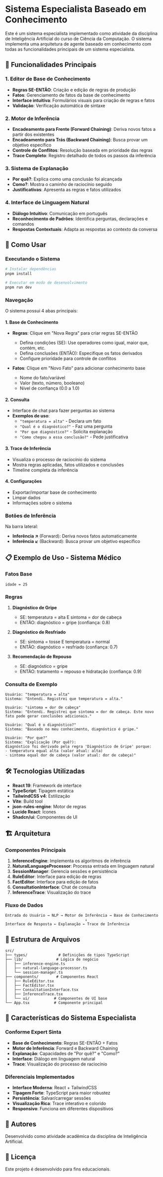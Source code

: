 # Sistema Especialista Baseado em Conhecimento

Este é um sistema especialista implementado como atividade da disciplina de Inteligência Artificial do curso de Ciência da Computação. O sistema implementa uma arquitetura de agente baseado em conhecimento com todas as funcionalidades principais de um sistema especialista.

## 🧠 Funcionalidades Principais

### 1. Editor de Base de Conhecimento
- **Regras SE-ENTÃO**: Criação e edição de regras de produção
- **Fatos**: Gerenciamento de fatos da base de conhecimento
- **Interface intuitiva**: Formulários visuais para criação de regras e fatos
- **Validação**: Verificação automática de sintaxe

### 2. Motor de Inferência
- **Encadeamento para Frente (Forward Chaining)**: Deriva novos fatos a partir dos existentes
- **Encadeamento para Trás (Backward Chaining)**: Busca provar um objetivo específico
- **Controle de Conflitos**: Resolução baseada em prioridade das regras
- **Trace Completo**: Registro detalhado de todos os passos da inferência

### 3. Sistema de Explanação
- **Por quê?**: Explica como uma conclusão foi alcançada
- **Como?**: Mostra o caminho de raciocínio seguido
- **Justificativas**: Apresenta as regras e fatos utilizados

### 4. Interface de Linguagem Natural
- **Diálogo Intuitivo**: Comunicação em português
- **Reconhecimento de Padrões**: Identifica perguntas, declarações e comandos
- **Respostas Contextuais**: Adapta as respostas ao contexto da conversa

## 🚀 Como Usar

### Executando o Sistema

```bash
# Instalar dependências
pnpm install

# Executar em modo de desenvolvimento
pnpm run dev
```

### Navegação

O sistema possui 4 abas principais:

#### 1. **Base de Conhecimento**
- **Regras**: Clique em "Nova Regra" para criar regras SE-ENTÃO
  - Defina condições (SE): Use operadores como igual, maior que, contém, etc.
  - Defina conclusões (ENTÃO): Especifique os fatos derivados
  - Configure prioridade para controle de conflitos

- **Fatos**: Clique em "Novo Fato" para adicionar conhecimento base
  - Nome do fato/variável
  - Valor (texto, número, booleano)
  - Nível de confiança (0.0 a 1.0)

#### 2. **Consulta**
- Interface de chat para fazer perguntas ao sistema
- **Exemplos de uso**:
  - `"temperatura = alta"` - Declara um fato
  - `"Qual é o diagnóstico?"` - Faz uma pergunta
  - `"Por que diagnóstico?"` - Solicita explanação
  - `"Como chegou a essa conclusão?"` - Pede justificativa

#### 3. **Trace de Inferência**
- Visualiza o processo de raciocínio do sistema
- Mostra regras aplicadas, fatos utilizados e conclusões
- Timeline completa da inferência

#### 4. **Configurações**
- Exportar/importar base de conhecimento
- Limpar dados
- Informações sobre o sistema

### Botões de Inferência

Na barra lateral:
- **Inferência ↗** (Forward): Deriva novos fatos automaticamente
- **Inferência ↙** (Backward): Busca provar um objetivo específico

## 📋 Exemplo de Uso - Sistema Médico

### Fatos Base
```
idade = 25
```

### Regras
1. **Diagnóstico de Gripe**
   - SE: temperatura = alta E sintoma = dor de cabeça
   - ENTÃO: diagnóstico = gripe (confiança: 0.8)

2. **Diagnóstico de Resfriado**
   - SE: sintoma = tosse E temperatura = normal
   - ENTÃO: diagnóstico = resfriado (confiança: 0.7)

3. **Recomendação de Repouso**
   - SE: diagnóstico = gripe
   - ENTÃO: tratamento = repouso e hidratação (confiança: 0.9)

### Consulta de Exemplo
```
Usuário: "temperatura = alta"
Sistema: "Entendi. Registrei que temperatura = alta."

Usuário: "sintoma = dor de cabeça"
Sistema: "Entendi. Registrei que sintoma = dor de cabeça. Este novo fato pode gerar conclusões adicionais."

Usuário: "Qual é o diagnóstico?"
Sistema: "Baseado no meu conhecimento, diagnóstico é gripe."

Usuário: "Por que?"
Sistema: "Explicação (Por quê?):
diagnóstico foi derivado pela regra 'Diagnóstico de Gripe' porque:
- temperatura equal alta (valor atual: alta)
- sintoma equal dor de cabeça (valor atual: dor de cabeça)"
```

## 🛠️ Tecnologias Utilizadas

- **React 19**: Framework de interface
- **TypeScript**: Tipagem estática
- **TailwindCSS v4**: Estilização
- **Vite**: Build tool
- **json-rules-engine**: Motor de regras
- **Lucide React**: Ícones
- **Shadcn/ui**: Componentes de UI

## 🏗️ Arquitetura

### Componentes Principais

1. **InferenceEngine**: Implementa os algoritmos de inferência
2. **NaturalLanguageProcessor**: Processa entrada em linguagem natural
3. **SessionManager**: Gerencia sessões e persistência
4. **RuleEditor**: Interface para edição de regras
5. **FactEditor**: Interface para edição de fatos
6. **ConsultationInterface**: Chat de consulta
7. **InferenceTrace**: Visualização do trace

### Fluxo de Dados

```
Entrada do Usuário → NLP → Motor de Inferência → Base de Conhecimento
                                    ↓
Interface de Resposta ← Explanação ← Trace de Inferência
```

## 📝 Estrutura de Arquivos

```
src/
├── types/              # Definições de tipos TypeScript
├── lib/               # Lógica de negócio
│   ├── inference-engine.ts
│   ├── natural-language-processor.ts
│   └── session-manager.ts
├── components/        # Componentes React
│   ├── RuleEditor.tsx
│   ├── FactEditor.tsx
│   ├── ConsultationInterface.tsx
│   ├── InferenceTrace.tsx
│   └── ui/           # Componentes de UI base
└── App.tsx           # Componente principal
```

## 🎯 Características do Sistema Especialista

### Conforme Expert Sinta
- **Base de Conhecimento**: Regras SE-ENTÃO + Fatos
- **Motor de Inferência**: Forward e Backward Chaining
- **Explanação**: Capacidades de "Por quê?" e "Como?"
- **Interface**: Diálogo em linguagem natural
- **Trace**: Visualização do processo de raciocínio

### Diferenciais Implementados
- **Interface Moderna**: React + TailwindCSS
- **Tipagem Forte**: TypeScript para maior robustez
- **Persistência**: Salvar/carregar sessões
- **Visualização Rica**: Trace interativo e colorido
- **Responsivo**: Funciona em diferentes dispositivos

## 👥 Autores

Desenvolvido como atividade acadêmica da disciplina de Inteligência Artificial.

## 📄 Licença

Este projeto é desenvolvido para fins educacionais.
